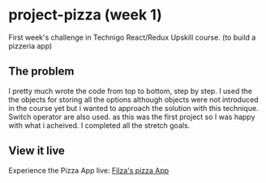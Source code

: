 # project-pizza (week 1)

First week's challenge in Technigo React/Redux Upskill course. (to build a pizzeria app)

 ## The problem
I pretty much wrote the code from top to bottom, step by step. I used the the objects for storing all the options although objects were not introduced in the course yet but i wanted to approach the solution with this technique.
Switch operator are also used.
as this was the first project so I was happy with what i  acheived.
I completed all the stretch goals.

## View it live
Experience the Pizza App live: [Filza's pizza App ](https://filzas-pizzeria.netlify.app/)




